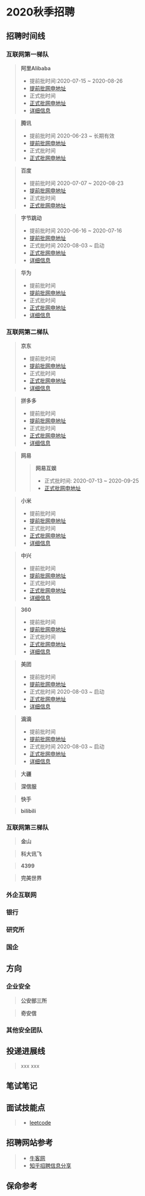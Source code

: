 # 2020秋季招聘

## 招聘时间线

### 互联网**第一梯队**

>**阿里Alibaba**
>- 提前批时间:2020-07-15 ~ 2020-08-26
>- [提前批网申地址](https://campus.alibaba.com/positionList.htm)
>- 正式批时间
>- [正式批网申地址](https://campus.alibaba.com/positionList.htm)
>- [详细信息](info/alibaba_post.md)

>**腾讯**
>- 提前批时间 2020-06-23 ~ 长期有效
>- [提前批网申地址]()
>- 正式批时间
>- [正式批网申地址]()

>**百度**
>- 提前批时间 2020-07-07 ~ 2020-08-23
>- [提前批网申地址]()
>- 正式批时间
>- [正式批网申地址]()

>**字节跳动**
>- 提前批时间 2020-06-16 ~ 2020-07-16
>- [提前批网申地址](https://job.bytedance.com/campus/position)
>- 正式批时间 2020-08-03 ~ 启动
>- [正式批网申地址](https://job.bytedance.com/campus/position)
>- [详细信息]()

>**华为**
>- 提前批时间
>- [提前批网申地址]()
>- 正式批时间
>- [正式批网申地址]()
>- [详细信息]()

### 互联网**第二梯队**
>**京东**
>- 提前批时间
>- [提前批网申地址]()
>- 正式批时间
>- [正式批网申地址]()
>- [详细信息]()

>**拼多多**
>- 提前批时间
>- [提前批网申地址]()
>- 正式批时间 
>- [正式批网申地址](https://careers.pinduoduo.com/campus/)
>- [详细信息]()


>**网易**
>>**网易互娱**
>>- 正式批时间: 2020-07-13 ~ 2020-09-25
>>- [正式批网申地址](https://game.campus.163.com/)

>**小米**
>- 提前批时间
>- [提前批网申地址]()
>- 正式批时间
>- [正式批网申地址]()
>- [详细信息]()

>**中兴**
>- 提前批时间
>- [提前批网申地址]()
>- 正式批时间
>- [正式批网申地址]()
>- [详细信息]()

>**360**
>- 提前批时间
>- [提前批网申地址]()
>- 正式批时间
>- [正式批网申地址]()
>- [详细信息]()

>**美团**
>- 提前批时间
>- [提前批网申地址]()
>- 正式批时间 2020-08-03 ~ 启动
>- [正式批网申地址](https://campus.meituan.com/)
>- [详细信息]()

>**滴滴**
>- 提前批时间
>- [提前批网申地址]()
>- 正式批时间 2020-08-03 ~ 启动
>- [正式批网申地址](https://campus.didiglobal.com/campus_apply/didiglobal/6223#/)
>- [详细信息]()

>**大疆**

>**深信服**

>**快手**

>**bilibili**



### 互联网**第三梯队**

>**金山**

>**科大讯飞**

>**4399**

>**完美世界**

### 外企互联网

### 银行

### 研究所

### 国企

## 方向
### 企业安全

>**公安部三所**

>**奇安信**


### 其他安全团队

## 投递进展线
>xxx
>xxx
## 笔试笔记


## 面试技能点

>- [leetcode](https://www.leetcode.com)

## 招聘网站参考

>- [牛客网](https://www.nowcoder.com/)
>- [知乎招聘信息分享](https://zhuanlan.zhihu.com/p/142535667)

## 保命参考
